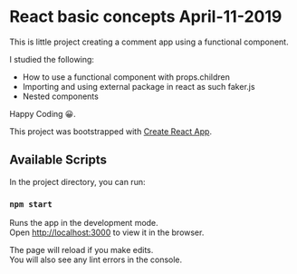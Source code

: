# React basic concepts April-11-2019

This is little project creating a comment app using a functional component. 

I studied the following: 

- How to use a functional component with props.children
- Importing and using external package in react as such faker.js
- Nested components

Happy Coding 😀.

This project was bootstrapped with [Create React App](https://github.com/facebook/create-react-app).

## Available Scripts

In the project directory, you can run:

### `npm start`

Runs the app in the development mode.<br>
Open [http://localhost:3000](http://localhost:3000) to view it in the browser.

The page will reload if you make edits.<br>
You will also see any lint errors in the console.

